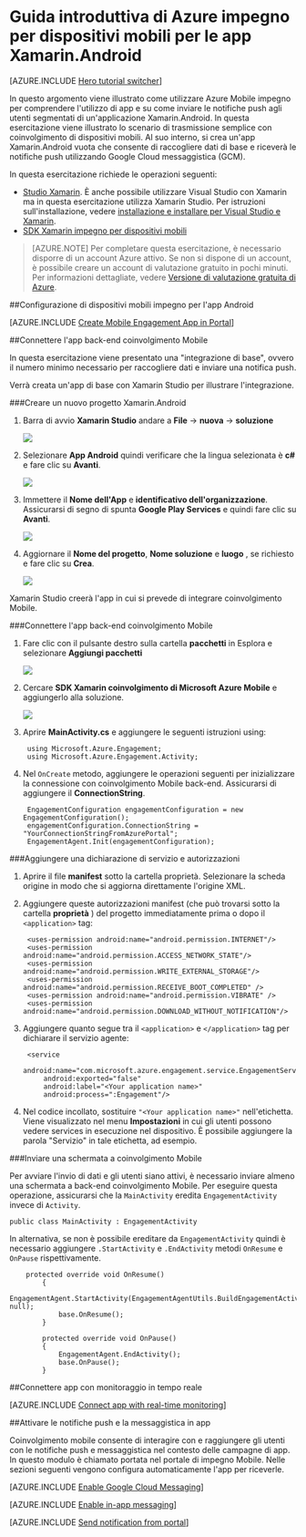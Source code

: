 <properties
    pageTitle="Guida introduttiva di Azure impegno per dispositivi mobili per Xamarin.Android"
    description="Informazioni su come usare Azure Mobile coinvolgimento con Analitica e delle notifiche Push per App Xamarin.Android."
    services="mobile-engagement"
    documentationCenter="xamarin"
    authors="piyushjo"
    manager="erikre"
    editor="" />

<tags
    ms.service="mobile-engagement"
    ms.workload="mobile"
    ms.tgt_pltfrm="mobile-xamarin-android"
    ms.devlang="dotnet"
    ms.topic="hero-article"
    ms.date="06/16/2016"
    ms.author="piyushjo" />

# <a name="get-started-with-azure-mobile-engagement-for-xamarinandroid-apps"></a>Guida introduttiva di Azure impegno per dispositivi mobili per le app Xamarin.Android

[AZURE.INCLUDE [Hero tutorial switcher](../../includes/mobile-engagement-hero-tutorial-switcher.md)]

In questo argomento viene illustrato come utilizzare Azure Mobile impegno per comprendere l'utilizzo di app e su come inviare le notifiche push agli utenti segmentati di un'applicazione Xamarin.Android.
In questa esercitazione viene illustrato lo scenario di trasmissione semplice con coinvolgimento di dispositivi mobili. Al suo interno, si crea un'app Xamarin.Android vuota che consente di raccogliere dati di base e riceverà le notifiche push utilizzando Google Cloud messaggistica (GCM).

In questa esercitazione richiede le operazioni seguenti:

+ [Studio Xamarin](http://xamarin.com/studio). È anche possibile utilizzare Visual Studio con Xamarin ma in questa esercitazione utilizza Xamarin Studio. Per istruzioni sull'installazione, vedere [installazione e installare per Visual Studio e Xamarin](https://msdn.microsoft.com/library/mt613162.aspx).
+ [SDK Xamarin impegno per dispositivi mobili](https://www.nuget.org/packages/Microsoft.Azure.Engagement.Xamarin/)

> [AZURE.NOTE] Per completare questa esercitazione, è necessario disporre di un account Azure attivo. Se non si dispone di un account, è possibile creare un account di valutazione gratuito in pochi minuti. Per informazioni dettagliate, vedere [Versione di valutazione gratuita di Azure](https://azure.microsoft.com/pricing/free-trial/?WT.mc_id=A0E0E5C02&amp;returnurl=http%3A%2F%2Fazure.microsoft.com%2Fen-us%2Fdocumentation%2Farticles%2Fmobile-engagement-xamarin-android-get-started).

##<a id="setup-azme"></a>Configurazione di dispositivi mobili impegno per l'app Android

[AZURE.INCLUDE [Create Mobile Engagement App in Portal](../../includes/mobile-engagement-create-app-in-portal-new.md)]

##<a id="connecting-app"></a>Connettere l'app back-end coinvolgimento Mobile

In questa esercitazione viene presentato una "integrazione di base", ovvero il numero minimo necessario per raccogliere dati e inviare una notifica push. 

Verrà creata un'app di base con Xamarin Studio per illustrare l'integrazione.

###<a name="create-a-new-xamarinandroid-project"></a>Creare un nuovo progetto Xamarin.Android

1. Barra di avvio **Xamarin Studio** andare a **File** -> **nuova** -> **soluzione** 

    ![][1]

2. Selezionare **App Android** quindi verificare che la lingua selezionata è **c#** e fare clic su **Avanti**.

    ![][2]

3. Immettere il **Nome dell'App** e **identificativo dell'organizzazione**. Assicurarsi di segno di spunta **Google Play Services** e quindi fare clic su **Avanti**. 

    ![][3]
    
4. Aggiornare il **Nome del progetto**, **Nome soluzione** e **luogo** , se richiesto e fare clic su **Crea**.

    ![][4]
 
Xamarin Studio creerà l'app in cui si prevede di integrare coinvolgimento Mobile. 

###<a name="connect-your-app-to-mobile-engagement-backend"></a>Connettere l'app back-end coinvolgimento Mobile

1. Fare clic con il pulsante destro sulla cartella **pacchetti** in Esplora e selezionare **Aggiungi pacchetti**

    ![][5]

2. Cercare **SDK Xamarin coinvolgimento di Microsoft Azure Mobile** e aggiungerlo alla soluzione.  

    ![][6]
   
3. Aprire **MainActivity.cs** e aggiungere le seguenti istruzioni using:

        using Microsoft.Azure.Engagement;
        using Microsoft.Azure.Engagement.Activity;

4. Nel `OnCreate` metodo, aggiungere le operazioni seguenti per inizializzare la connessione con coinvolgimento Mobile back-end. Assicurarsi di aggiungere il **ConnectionString**. 

        EngagementConfiguration engagementConfiguration = new EngagementConfiguration();
        engagementConfiguration.ConnectionString = "YourConnectionStringFromAzurePortal";
        EngagementAgent.Init(engagementConfiguration);

###<a name="add-permissions-and-a-service-declaration"></a>Aggiungere una dichiarazione di servizio e autorizzazioni

1. Aprire il file **manifest** sotto la cartella proprietà. Selezionare la scheda origine in modo che si aggiorna direttamente l'origine XML.
 
2. Aggiungere queste autorizzazioni manifest (che può trovarsi sotto la cartella **proprietà** ) del progetto immediatamente prima o dopo il `<application>` tag:

        <uses-permission android:name="android.permission.INTERNET"/>
        <uses-permission android:name="android.permission.ACCESS_NETWORK_STATE"/>
        <uses-permission android:name="android.permission.WRITE_EXTERNAL_STORAGE"/>
        <uses-permission android:name="android.permission.RECEIVE_BOOT_COMPLETED" />
        <uses-permission android:name="android.permission.VIBRATE" />
        <uses-permission android:name="android.permission.DOWNLOAD_WITHOUT_NOTIFICATION"/>

3. Aggiungere quanto segue tra il `<application>` e `</application>` tag per dichiarare il servizio agente:

        <service
            android:name="com.microsoft.azure.engagement.service.EngagementService"
            android:exported="false"
            android:label="<Your application name>"
            android:process=":Engagement"/>

4. Nel codice incollato, sostituire `"<Your application name>"` nell'etichetta. Viene visualizzato nel menu **Impostazioni** in cui gli utenti possono vedere services in esecuzione nel dispositivo. È possibile aggiungere la parola "Servizio" in tale etichetta, ad esempio.

###<a name="send-a-screen-to-mobile-engagement"></a>Inviare una schermata a coinvolgimento Mobile

Per avviare l'invio di dati e gli utenti siano attivi, è necessario inviare almeno una schermata a back-end coinvolgimento Mobile. Per eseguire questa operazione, assicurarsi che la `MainActivity` eredita `EngagementActivity` invece di `Activity`.

    public class MainActivity : EngagementActivity
    
In alternativa, se non è possibile ereditare da `EngagementActivity` quindi è necessario aggiungere `.StartActivity` e `.EndActivity` metodi `OnResume` e `OnPause` rispettivamente.  

        protected override void OnResume()
            {
                EngagementAgent.StartActivity(EngagementAgentUtils.BuildEngagementActivityName(Java.Lang.Class.FromType(this.GetType())), null);
                base.OnResume();             
            }
    
            protected override void OnPause()
            {
                EngagementAgent.EndActivity();
                base.OnPause();            
            }

##<a id="monitor"></a>Connettere app con monitoraggio in tempo reale

[AZURE.INCLUDE [Connect app with real-time monitoring](../../includes/mobile-engagement-connect-app-with-monitor.md)]

##<a id="integrate-push"></a>Attivare le notifiche push e la messaggistica in app

Coinvolgimento mobile consente di interagire con e raggiungere gli utenti con le notifiche push e messaggistica nel contesto delle campagne di app. In questo modulo è chiamato portata nel portale di impegno Mobile.
Nelle sezioni seguenti vengono configura automaticamente l'app per riceverle.

[AZURE.INCLUDE [Enable Google Cloud Messaging](../../includes/mobile-engagement-enable-google-cloud-messaging.md)]

[AZURE.INCLUDE [Enable in-app messaging](../../includes/mobile-engagement-android-send-push.md)]

[AZURE.INCLUDE [Send notification from portal](../../includes/mobile-engagement-android-send-push-from-portal.md)]

<!-- Images -->
[1]: ./media/mobile-engagement-xamarin-android-get-started/1.png
[2]: ./media/mobile-engagement-xamarin-android-get-started/2.png
[3]: ./media/mobile-engagement-xamarin-android-get-started/3.png
[4]: ./media/mobile-engagement-xamarin-android-get-started/4.png
[5]: ./media/mobile-engagement-xamarin-android-get-started/5.png
[6]: ./media/mobile-engagement-xamarin-android-get-started/6.png
